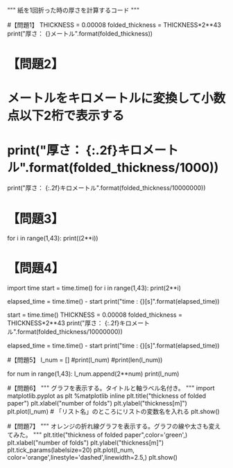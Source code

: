 """
紙を1回折った時の厚さを計算するコード
"""

#【問題1】
THICKNESS = 0.00008
folded_thickness = THICKNESS*2**43
print("厚さ： {}メートル".format(folded_thickness))

# 【問題2】
# メートルをキロメートルに変換して小数点以下2桁で表示する
# print("厚さ： {:.2f}キロメートル".format(folded_thickness/1000))

print("厚さ： {:.2f}キロメートル".format(folded_thickness/10000000))

# 【問題3】
for i in range(1,43):
    print((2**i))

# 【問題4】
import time
start = time.time()
for i in range(1,43):
    print(2**i)

elapsed_time = time.time() - start
print("time : {}[s]".format(elapsed_time))


start = time.time()
THICKNESS = 0.00008
folded_thickness = THICKNESS*2**43
print("厚さ： {:.2f}キロメートル".format(folded_thickness/10000000))

elapsed_time = time.time() - start
print("time : {}[s]".format(elapsed_time))

#【問題5】
l_num = []
#print(l_num)
#print(len(l_num))

for num in range(1,43):
    l_num.append(2**num)
print(l_num)


#【問題6】
"""
グラフを表示する。タイトルと軸ラベル名付き。
"""
import matplotlib.pyplot as plt
%matplotlib inline
plt.title("thickness of folded paper")
plt.xlabel("number of folds")
plt.ylabel("thickness[m]")
plt.plot(l_num) # 「リスト名」のところにリストの変数名を入れる
plt.show()



#【問題7】
"""
オレンジの折れ線グラフを表示する。グラフの線や太さも変えてみた。
"""
plt.title("thickness of folded paper",color='green',)
plt.xlabel("number of folds")
plt.ylabel("thickness[m]")
plt.tick_params(labelsize=20)
plt.plot(l_num, color='orange',linestyle='dashed',linewidth=2.5,)
plt.show()
